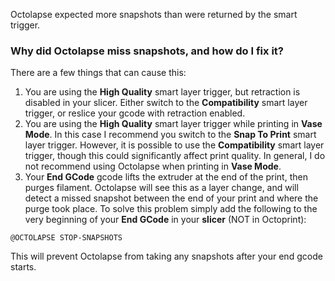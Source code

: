Octolapse expected more snapshots than were returned by the smart trigger.

### Why did Octolapse miss snapshots, and how do I fix it?

There are a few things that can cause this:

1.  You are using the **High Quality** smart layer trigger, but retraction is disabled in your slicer.  Either switch to the **Compatibility** smart layer trigger, or reslice your gcode with retraction enabled.
2.  You are using the **High Quality** smart layer trigger while printing in **Vase Mode**.  In this case I recommend you switch to the **Snap To Print** smart layer trigger.  However, it is possible to use the **Compatibility** smart layer trigger, though this could significantly affect print quality.  In general, I do not recommend using Octolapse when printing in **Vase Mode**.
3.  Your **End GCode** gcode lifts the extruder at the end of the print, then purges filament.  Octolapse will see this as a layer change, and will detect a missed snapshot between the end of your print and where the purge took place.  To solve this problem simply add the following to the very beginning of your **End GCode** in your **slicer** (NOT in Octoprint):
```
@OCTOLAPSE STOP-SNAPSHOTS
```

This will prevent Octolapse from taking any snapshots after your end gcode starts.

